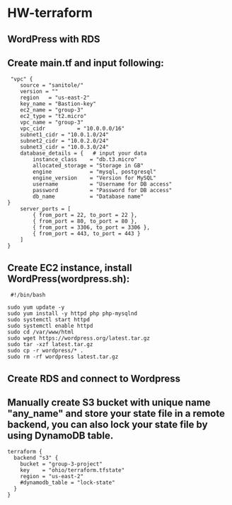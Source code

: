 # HW-terraform
## WordPress with RDS
## Create main.tf and input following:
```hcl
 "vpc" {
    source = "sanitole/"
    version = ""
    region   = "us-east-2"
    key_name = "Bastion-key"
    ec2_name = "group-3" 
    ec2_type = "t2.micro"
    vpc_name = "group-3"
    vpc_cidr          = "10.0.0.0/16"
    subnet1_cidr = "10.0.1.0/24"
    subnet2_cidr = "10.0.2.0/24" 
    subnet3_cidr = "10.0.3.0/24"
    database_details = {   # input your data
        instance_class    = "db.t3.micro"
        allocated_storage = "Storage in GB"
        engine            = "mysql, postgresql"
        engine_version    = "Version for MySQL"
        username          = "Username for DB access"
        password          = "Password for DB access"
        db_name           = "Database name"
}
    server_ports = [
        { from_port = 22, to_port = 22 },
        { from_port = 80, to_port = 80 },
        { from_port = 3306, to_port = 3306 },
        { from_port = 443, to_port = 443 }
    ]
}
```
## Create EC2 instance, install WordPress(wordpress.sh):
```hcl
 #!/bin/bash
 
sudo yum update -y
sudo yum install -y httpd php php-mysqlnd
sudo systemctl start httpd
sudo systemctl enable httpd
sudo cd /var/www/html
sudo wget https://wordpress.org/latest.tar.gz
sudo tar -xzf latest.tar.gz
sudo cp -r wordpress/* .
sudo rm -rf wordpress latest.tar.gz
```
## Create RDS and connect to Wordpress
## Manually create S3 bucket with unique name "any_name" and store your state file in a remote backend, you can also lock your state file by using DynamoDB table.

```hcl
terraform {
  backend "s3" {
    bucket = "group-3-project"
    key    = "ohio/terraform.tfstate"
    region = "us-east-2"
    #dynamodb_table = "lock-state"
  }
}
```